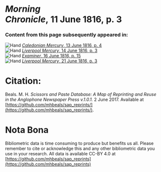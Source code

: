 # *Morning Chronicle*, 11 June 1816, p. 3  
  
### Content from this page subsequently appeared in:  
![Hand](http://scissorsandpaste.net/wp-content/uploads/2017/06/smallhandpointer.png) [*Caledonian Mercury*, 13 June 1816, p. 4](https://mhbeals.github.io/sap_html/Caledonian-Mercury/Caledonian-Mercury-13-June-1816-p-4)  
![Hand](http://scissorsandpaste.net/wp-content/uploads/2017/06/smallhandpointer.png) [*Liverpool Mercury*, 14 June 1816, p. 3](https://mhbeals.github.io/sap_html/Liverpool-Mercury/Liverpool-Mercury-14-June-1816-p-3)  
![Hand](http://scissorsandpaste.net/wp-content/uploads/2017/06/smallhandpointer.png) [*Examiner*, 16 June 1816, p. 15](https://mhbeals.github.io/sap_html/Examiner/Examiner-16-June-1816-p-15)  
![Hand](http://scissorsandpaste.net/wp-content/uploads/2017/06/smallhandpointer.png) [*Liverpool Mercury*, 21 June 1816, p. 3](https://mhbeals.github.io/sap_html/Liverpool-Mercury/Liverpool-Mercury-21-June-1816-p-3)  


# Citation: 

Beals. M. H. *Scissors and Paste Database: A Map of Reprinting and Reuse in the Anglophone Newspaper Press v.1.0.1.* 2 June 2017. Available at [https://github.com/mhbeals/sap_reprints/](https://github.com/mhbeals/sap_reprints/). 

# Nota Bona

Bibliometric data is time consuming to produce but benefits us all. Please remember to cite or acknowledge this and any other bibliometric data you use in your research. All data is available CC-BY 4.0 at [https://github.com/mhbeals/sap_reprints](https://github.com/mhbeals/sap_reprints)